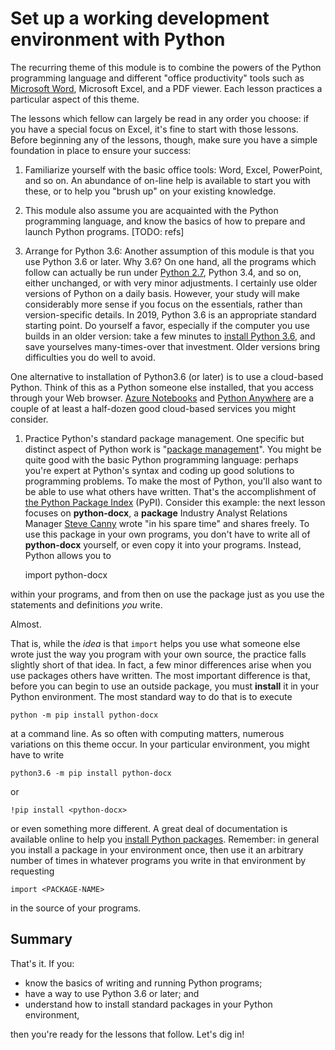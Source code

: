 # Set up a working development environment with Python
 
The recurring theme of this module is to combine the powers of the Python programming language and different "office productivity" tools such as [Microsoft Word](https://www.office.com/?auth=2), Microsoft Excel, and a PDF viewer. Each lesson practices a particular aspect of this theme.

The lessons which fellow can largely be read in any order you choose:  if you have a special focus on Excel, it's fine to start with those lessons.  Before beginning any of the lessons, though, make sure you have a simple foundation in place to ensure your success:

1.  Familiarize yourself with the basic office tools:  Word, Excel, PowerPoint, and so on.  An abundance of on-line help is available to start you with these, or to help you "brush up" on your existing knowledge.

1.  This module also assume you are acquainted with the Python programming language, and know the basics of how to prepare and launch Python programs.  [TODO:  refs]

1.  Arrange for Python 3.6:  Another assumption of this module is that you use Python 3.6 or later.  Why 3.6?  On one hand, all the programs which follow can actually be run under [Python 2.7](https://pythonclock.org/), Python 3.4, and so on, either unchanged, or with very minor adjustments.  I certainly use older versions of Python on a daily basis.  However, your study will make considerably more sense if you focus on the essentials, rather than version-specific details.  In 2019, Python 3.6 is an appropriate standard starting point.  Do yourself a favor, especially if the computer you use builds in an older version:  take a few minutes to [install Python 3.6](https://realpython.com/installing-python/), and save yourselves many-times-over that investment.  Older versions bring difficulties you do well to avoid.  

 One alternative to installation of Python3.6 (or later) is to use a cloud-based Python.  Think of this as a Python someone else installed, that you access through your Web browser.  [Azure Notebooks](https://blogs.msdn.microsoft.com/uk_faculty_connection/2017/06/10/guide-to-the-microsoft-azure-notebooks-for-students/) and [Python Anywhere](https://www.pythonanywhere.com/) are a couple of at least a half-dozen good cloud-based services you might consider.

1.  Practice Python's standard package management.  One specific but distinct aspect of Python work is "[package management](https://packaging.python.org/overview/)".  You might be quite good with the basic Python programming language:  perhaps you're expert at Python's syntax and coding up good solutions to programming problems.  To make the most of Python, you'll also want to be able to use what others have written.  That's the accomplishment of [the Python Package Index](https://pypi.org/) (PyPI).  Consider this example:  the next lesson focuses on **python-docx**, a **package** Industry Analyst Relations Manager [Steve Canny](https://github.com/scanny) wrote "in his spare time" and shares freely.  To use this package in your own programs, you don't have to write all of **python-docx** yourself, or even copy it into your programs.  Instead, Python allows you to  

    import python-docx  
    
 within your programs, and from then on use the package just as you use the statements and definitions _you_ write.  

 Almost.  

 That is, while the _idea_ is that `import` helps you use what someone else wrote just the way you program with your own source, the practice falls slightly short of that idea.  In fact, a few minor differences arise when you use packages others have written.  The most important difference is that, before you can begin to use an outside package, you must **install** it in your Python environment.  The most standard way to do that is to execute  

    python -m pip install python-docx  
    
 at a command line.  As so often with computing matters, numerous variations on this theme occur.  In your particular environment, you might have to write  

    python3.6 -m pip install python-docx  

 or  

    !pip install <python-docx>  

 or even something more different.  A great deal of documentation is available online to help you [install Python packages](https://packaging.python.org/tutorials/installing-packages/).  Remember:  in general you install a package in your environment once, then use it an arbitrary number of times in whatever programs you write in that environment by requesting  

    import <PACKAGE-NAME>  

 in the source of your programs.


## Summary

That's it.  If you:

* know the basics of writing and running Python programs;
* have a way to use Python 3.6 or later; and
* understand how to install standard packages in your Python environment,

then you're ready for the lessons that follow.  Let's dig in!
